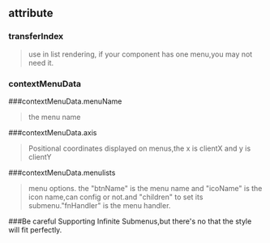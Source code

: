 ## attribute
### transferIndex
>use in list rendering, if your component has one menu,you may not need it.

### contextMenuData

###contextMenuData.menuName
>the menu name

###contextMenuData.axis
>Positional coordinates displayed on menus,the x is clientX and y is clientY

###contextMenuData.menulists
>menu options. the "btnName" is the menu name and "icoName" is the icon name,can config or not.and "children" to  set its submenu."fnHandler" is the menu handler.

###Be careful
Supporting Infinite Submenus,but there's no that the style will fit perfectly.
